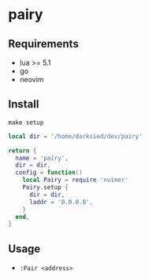 # pairy

## Requirements

- lua >= 5.1
- go
- neovim

## Install

`make setup`

```lua
local dir = '/home/darksied/dev/pairy'

return {
  name = 'pairy',
  dir = dir,
  config = function()
    local Pairy = require 'nvimer'
    Pairy.setup {
      dir = dir,
      laddr = '0.0.0.0',
    }
  end,
}
```

## Usage

- `:Pair <address>`
